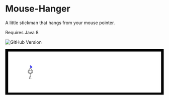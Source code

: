 # Mouse-Hanger
A little stickman that hangs from your mouse pointer.

Requires Java 8

![GitHub Version](https://img.shields.io/github/v/release/Supernova1114/Mouse-Hanger)


![](repoimages/stickman2.gif)

